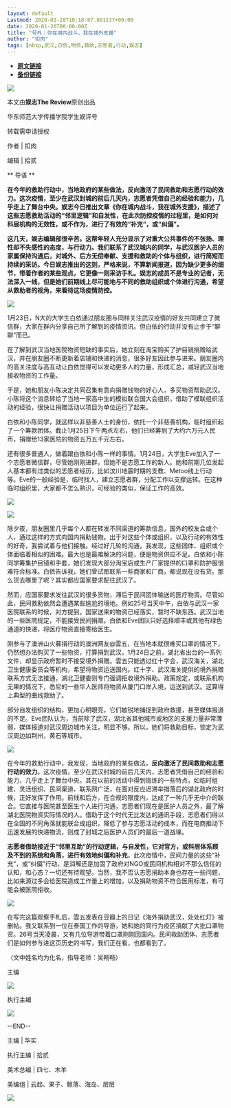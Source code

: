 ```yaml
---
layout: default
Lastmod: 2020-02-28T10:18:07.801137+00:00
date: 2020-01-26T00:00:00Z
title: "号外｜你在城内战斗，我在城外支援"
author: "扣肉"
tags: [nbsp,武汉,白依,物资,救助,志愿者,行动,娱志]
---
```


* [**原文链接**](https://mp.weixin.qq.com/s/M-hWGlExBhGaRWGGjWNIlA)
* [**备份链接**](http://archive.ph/AeYs5)


![](/images/post/afd1e188a36520a5eb20633639122d7c.jpg)

本文由**娱志The Review**原创出品

华东师范大学传播学院学生娱评号

转载需申请授权

作者 | 扣肉

编辑 | 拾贰

** 导语 **

**在今年的救助行动中，当地政府的某些做法，反向激活了民间救助和志愿行动的效力。这次疫情，至少在武汉封城的前后几天内，志愿者凭借自己的经验和能力，几乎走上了舞台中央。娱志今日推出文章《你在城内战斗，我在城外支援》，描述了这些志愿救助活动的“邻里逻辑”和自发性，在此次防控疫情的过程里，是如何对科层机构的无效性，或不作为，进行了有效的“补充“，或“纠偏”。**

**这几天，娱志编辑部很辛苦。这帮年轻人充分显示了对重大公共事件的不张扬、理性却不失感性的态度，与行动力。我们联系了武汉城内的同学，与武汉医护人员的家属保持沟通后，对城外、后方无偿奉献、支援和救助的个体与组织，进行简短而持续的采访。今日娱志推出的这则，严格来说，不算新闻报道，因为缺少更多的细节，带着作者的某些观点，它更像一则采访手札。娱志的成员不是专业的记者，无法深入一线，但是她们前期线上尽可能地与不同的救助组织或个体进行沟通，希望从救助者的视角，来看待这场疫情防控。**

![](/images/post/6e2324d4b035116d9c325fc4c4835e43.jpg)

  

1月23日，N大的大学生白依通过朋友圈与同样关注武汉疫情的好友共同建立了微信群，大家在群内分享自己所了解到的疫情资讯。但白依的行动并没有止步于“聊聊”而已。

在了解到武汉当地医院物资短缺的事实后，她立刻在淘宝购买了护目镜捐赠给武汉，并在朋友圈不断更新着店铺和快递的消息，很多好友因此参与进来。朋友圈内的高关注度与高互动让白依觉得可以发动更多人的力量，形成汇总，减轻武汉当地接收物资的工作量。

于是，她和朋友小陈决定共同召集有意向捐赠钱物的好心人，多买物资帮助武汉。小陈将这个消息转给了当地一家高中生的模拟联合国大会组织，借助了模联组织活动的经验，很快让捐赠活动以项目为单位运行了起来。

白依和小陈同学，就这样以非慈善人士的身份，依托一个非慈善机构，临时组织起了一个筹款团体。截止1月25日下午两点左右，他们已经筹到了大约六万元人民币，捐赠给13家医院的物资五万五千元左右。

还有很多普通人，做着跟白依和小陈一样的事情。1月24日，大学生Eve加入了一个志愿者微信群，尽管她刚刚进群，但她不是志愿工作的新人。她和前期几位发起人基本都有过类似的志愿者经历，比如汶川地震时期的支教、Metoo线上行动等。Eve的一般经验是，临时找人，建立志愿者群，分配工作以支撑运转。在这种临时组织里，大家都不怎么熟识，可经验的类似，保证工作的高效。

  

![](/images/post/cceafa5ba9cda648f14eb2fec2becfce.jpg)

![](/images/post/49a5fe30a840d4048379129955caf00d.jpg)

除夕夜，朋友圈里几乎每个人都在转发不同渠道的筹款信息，国外的校友会或个人，通过这样的方式向国内捐助钱物。出于对这些个体或组织，以及行动的有效性的好奇，我尝试着与他们接触。经过好几轮的沟通，我发现，这些团体、组织或个体面临着相似的困难。最大也是最难解决的问题，便是物资供应不足。白依和小陈同学筹集护目镜和手套，她们发现大部分淘宝店或生产厂家提供的口罩和防护服很难符合标准。白依告诉我，她们曾试图联系一些商家和厂商，都说现在没有货。那么货去哪里了呢？其实都应国家要求配往武汉了。

然而，应国家要求发往武汉的很多货物，滞后于民间团体输送的医疗物资。尽管如此，民间救助依然会遭遇某些尴尬的境地。例如25号当天中午，白依与武汉一家医院联系的时候，对方提到，国家送来的物资已经落实，暂时不缺东西。武汉当地的一些医院规定，不能接受民间捐赠。白依和Eve团队只好选择顺丰或其他有绿色通道的快递，将医疗物资直接寄给医生。

刚参与了澳洲山火募捐行动的澳洲网友@雲五，在当地本就很难买口罩的情况下，仍然想办法购买了一些物资，打算捐到武汉。1月24日之前，湖北省出台的一系列文件，却显示政府暂时不接受境外捐赠。雲五只能透过红十字会，武汉海关，湖北卫生健康委员会等机构，希望将物资运送国内。红十字、武汉海关提供的境外捐赠联系方式无法接通，湖北卫健委则专门强调拒收境外捐助。政策规定，或联系机构无果的情况下，悉尼的一些华人医师将物资从厦门口岸入境，运送到武汉。这算得上典型的曲线救助了。

部分自发组织的结构，更加心明眼亮，它们敏锐地捕捉到政府救援，甚至媒体报道的不足。Eve团队认为，当前除了武汉，湖北省其他城市或地区的支援力量非常薄弱，媒体报道对武汉周边城市关注，明显不够。所以，她们将救助目标，锁定为武汉周边如荆州，黄石等城市。

  

![](/images/post/c6dcab4c5b8b6fa2c17273be1939a9c9.jpg)

  

在今年的救助行动中，我发现，当地政府的某些做法，**反向激活了民间救助和志愿行动的效力**。这次疫情，至少在武汉封城的前后几天内，志愿者凭借自己的经验和能力，几乎走上了舞台中央。其在以前的活动中得到锻炼的一些特点，如临时组建、灵活组织、民间渠道、联系网广泛，在面对反应迟滞举措落后的湖北政府的时候，正好发挥了作用。前线和后方，在合规的限度内，达成了一种几乎无中介的联合。它直接与医院甚至医生个人进行沟通，志愿者们现在是医护人员之外，最了解湖北医院物资实际情况的人。借助于这个时代无比发达的通讯手段，志愿者们得以在全国的不同角落就能联合成组织，降低了参与志愿活动的成本，而在电商推动下迅速发展的快递物流，则成了封城之后医护人员们的最后一道战壕。

  

**志愿者借助接近于“邻里互助”的行动逻辑，与自发性，它对官方，或科层体系顾及不到的系统和角落，进行有效地纠偏和补充**。此次疫情中，民间力量的这些“补充“，或“纠偏”行动，是消解还是加固了政府对NGO或民间机构相对不那么信任的认知，和心态？一切还有待观望。当然，我不否认志愿捐助本身也存在一些问题，比如来源过多会给医院造成工作量上的增加，以及捐助物资不符合医用标准，有可能会被医院拒收。

  

![](/images/post/87f73fb494981d26783653042a62cef5.jpg)

  

在写完这篇观察手札后，雲五发表在豆瓣上的日记《海外捐助武汉，处处红灯》被删帖。我又联系到一位在泰国工作的导游，她和她的同行为疫区捐献了大批口罩物资。26号当天凌晨，又有几位导游带着口罩刚刚回国内。民间救助团体、志愿者们是如何参与进这页历史的书写，我们正在看，也都看到了。

  

（文中姓名均为化名，指导老师：吴畅畅）

主编  

![](/images/post/3f012452c0c2650519157e92cc6e9ee4.jpg)

执行主编      

![](/images/post/cab584725bd507eb2b4fdec72f2863b6.jpg)

\--END--

主编 | 华实

执行主编 | 拾贰

美术总编 | 四七、木羊  

美编组 | 云起、果子、鲸落、海岛、层层

![](/images/post/b7dd22e774d6eeb7a8d5fb2203ea1448.jpg)

